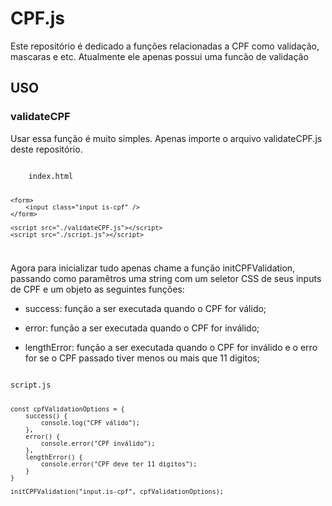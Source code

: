 # CPF.js

Este repositório é dedicado a funções relacionadas a CPF como validação, mascaras e etc. Atualmente ele apenas possui uma funcão de validação

## USO

### validateCPF

Usar essa função é muito simples. Apenas importe o arquivo validateCPF.js deste repositório.

<code> 
    index.html

    <form>
        <input class="input is-cpf" />
    </form>

    <script src="./validateCPF.js"></script>
    <script src="./script.js"></script>
</code>

Agora para inicializar tudo apenas chame a função initCPFValidation, passando como paramêtros uma string com um seletor CSS de seus inputs de CPF e um objeto as seguintes funções:
- success: função a ser executada quando o CPF for válido; 

- error: função a ser executada quando o CPF for inválido;

- lengthError: função a ser executada quando o CPF for inválido e o erro for se o CPF passado tiver menos ou mais que 11 digitos;

<code>
script.js

    const cpfValidationOptions = {
        success() {
            console.log("CPF válido");
        },
        error() {
            console.error("CPF inválido");
        },
        lengthError() {
            console.error("CPF deve ter 11 digitos");
        }
    }

    initCPFValidation("input.is-cpf", cpfValidationOptions);
</code>
